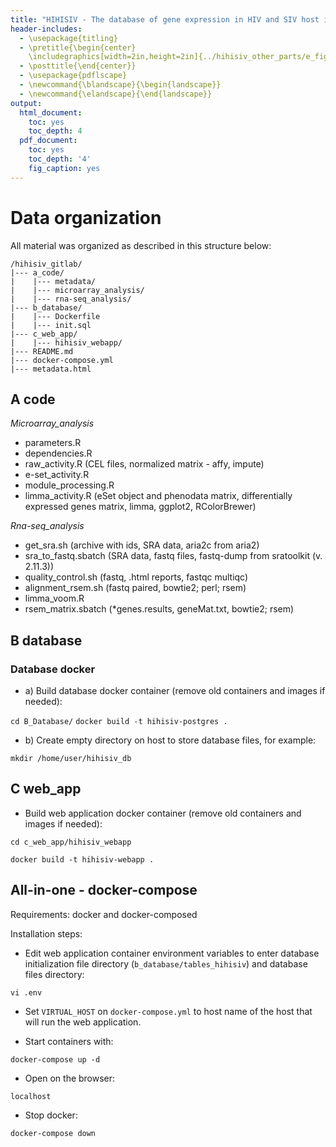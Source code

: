 ```yaml
---
title: "HIHISIV - The database of gene expression in HIV and SIV host immune response"
header-includes:
  - \usepackage{titling}
  - \pretitle{\begin{center}
    \includegraphics[width=2in,height=2in]{../hihisiv_other_parts/e_figures/logoDB.png}\LARGE\\}
  - \posttitle{\end{center}}
  - \usepackage{pdflscape}
  - \newcommand{\blandscape}{\begin{landscape}}
  - \newcommand{\elandscape}{\end{landscape}}
output:
  html_document:
    toc: yes
    toc_depth: 4
  pdf_document:
    toc: yes
    toc_depth: '4'
    fig_caption: yes
---
```


# Data organization

All material was organized as described in this structure below:

```
/hihisiv_gitlab/      
|--- a_code/
|    |--- metadata/
|    |--- microarray_analysis/
|    |--- rna-seq_analysis/
|--- b_database/
|    |--- Dockerfile
|    |--- init.sql
|--- c_web_app/
|    |--- hihisiv_webapp/
|--- README.md             
|--- docker-compose.yml
|--- metadata.html
```


## A code

*Microarray_analysis*

- parameters.R   
- dependencies.R 
- raw_activity.R  (CEL files, normalized matrix - affy, impute)
- e-set_activity.R 
- module_processing.R 
- limma_activity.R (eSet object and phenodata matrix, differentially expressed genes matrix, limma, ggplot2, RColorBrewer)

*Rna-seq_analysis*

- get_sra.sh  (archive with ids, SRA data, aria2c from aria2)
- sra_to_fastq.sbatch (SRA data, fastq files, fastq-dump from sratoolkit (v. 2.11.3))
- quality_control.sh (fastq, .html reports, fastqc multiqc)
- alignment_rsem.sh (fastq paired, bowtie2; perl; rsem)
- limma_voom.R 
- rsem_matrix.sbatch (*genes.results, geneMat.txt, bowtie2; rsem)


## B database


### Database docker

* a) Build database docker container (remove old containers and images if needed):

`cd B_Database/`
`docker build -t hihisiv-postgres .`


* b) Create empty directory on host to store database files, for example:

`mkdir /home/user/hihisiv_db`


## C web_app


* Build web application docker container (remove old containers and images if needed):

`cd c_web_app/hihisiv_webapp`

`docker build -t hihisiv-webapp .`



## All-in-one - docker-compose

Requirements: docker and docker-composed

Installation steps:

* Edit web application container environment variables to enter database initialization file directory (`b_database/tables_hihisiv`) and database files directory:

`vi .env`

* Set `VIRTUAL_HOST` on `docker-compose.yml` to host name of the host that will run the web application.

* Start containers with:

`docker-compose up -d`

* Open on the browser:

`localhost`

* Stop docker:

`docker-compose down`
